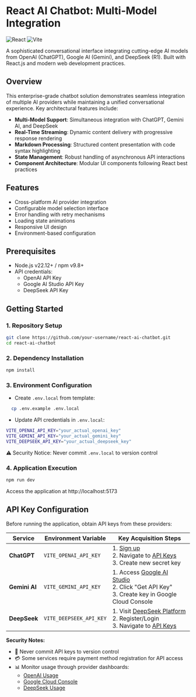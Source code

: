 # React AI Chatbot: Multi-Model Integration

![React](https://img.shields.io/badge/React-18.2+-61DAFB?logo=react)
![Vite](https://img.shields.io/badge/Vite-4.4+-646CFF?logo=vite)

A sophisticated conversational interface integrating cutting-edge AI models from OpenAI (ChatGPT), Google AI (Gemini), and DeepSeek (R1). Built with React.js and modern web development practices.

## Overview

This enterprise-grade chatbot solution demonstrates seamless integration of multiple AI providers while maintaining a unified conversational experience. Key architectural features include:

- **Multi-Model Support**: Simultaneous integration with ChatGPT, Gemini AI, and DeepSeek
- **Real-Time Streaming**: Dynamic content delivery with progressive response rendering
- **Markdown Processing**: Structured content presentation with code syntax highlighting
- **State Management**: Robust handling of asynchronous API interactions
- **Component Architecture**: Modular UI components following React best practices

## Features

- Cross-platform AI provider integration
- Configurable model selection interface
- Error handling with retry mechanisms
- Loading state animations
- Responsive UI design
- Environment-based configuration

## Prerequisites

- Node.js v22.12+ / npm v9.8+
- API credentials:
  - OpenAI API Key
  - Google AI Studio API Key
  - DeepSeek API Key

## Getting Started

### 1. Repository Setup

```bash
git clone https://github.com/your-username/react-ai-chatbot.git
cd react-ai-chatbot 
```
### 2. Dependency Installation
```bash
npm install
```
### 3. Environment Configuration
  - Create `.env.local` from template:
```bash
  cp .env.example .env.local
  ```
  - Update API credentials in `.env.local`:
```bash
VITE_OPENAI_API_KEY="your_actual_openai_key"
VITE_GEMINI_API_KEY="your_actual_gemini_key"
VITE_DEEPSEEK_API_KEY="your_actual_deepseek_key"
```
⚠️ Security Notice: Never commit `.env.local` to version control

### 4. Application Execution
```bash
npm run dev
```
Access the application at http://localhost:5173

## API Key Configuration

Before running the application, obtain API keys from these providers:

| Service       | Environment Variable       | Key Acquisition Steps                         |
|---------------|----------------------------|-----------------------------------------------|
| **ChatGPT**   | `VITE_OPENAI_API_KEY`       | 1. [Sign up](https://platform.openai.com/signup)<br>2. Navigate to [API Keys](https://platform.openai.com/api-keys)<br>3. Create new secret key |
| **Gemini AI** | `VITE_GEMINI_API_KEY`       | 1. Access [Google AI Studio](https://makersuite.google.com/)<br>2. Click "Get API Key"<br>3. Create key in Google Cloud Console |
| **DeepSeek**  | `VITE_DEEPSEEK_API_KEY`     | 1. Visit [DeepSeek Platform](https://platform.deepseek.com/)<br>2. Register/Login<br>3. Navigate to [API Keys](https://platform.deepseek.com/api_keys) |

**Security Notes:**
- 🔐 Never commit API keys to version control
- 💳 Some services require payment method registration for API access
- 📊 Monitor usage through provider dashboards:
  - [OpenAI Usage](https://platform.openai.com/usage)
  - [Google Cloud Console](https://console.cloud.google.com/)
  - [DeepSeek Usage](https://platform.deepseek.com/usage)
